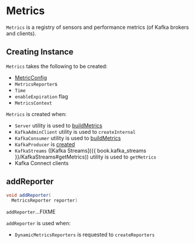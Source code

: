 # Metrics

`Metrics` is a registry of sensors and performance metrics (of Kafka brokers and clients).

## Creating Instance

`Metrics` takes the following to be created:

* <span id="defaultConfig"> [MetricConfig](MetricConfig.md)
* <span id="reporters"> `MetricsReporter`s
* <span id="time"> `Time`
* <span id="enableExpiration"> `enableExpiration` flag
* <span id="metricsContext"> `MetricsContext`

`Metrics` is created when:

* `Server` utility is used to [buildMetrics](../Server.md#buildMetrics)
* `KafkaAdminClient` utility is used to `createInternal`
* `KafkaConsumer` utility is used to [buildMetrics](../clients/consumer/KafkaConsumer.md#buildMetrics)
* `KafkaProducer` is [created](../clients/producer/KafkaProducer.md#metrics)
* `KafkaStreams` ([Kafka Streams]({{ book.kafka_streams }}/KafkaStreams#getMetrics)) utility is used to `getMetrics`
* Kafka Connect clients

## <span id="addReporter"> addReporter

```java
void addReporter(
  MetricsReporter reporter)
```

`addReporter`...FIXME

`addReporter` is used when:

* `DynamicMetricsReporters` is requested to `createReporters`
